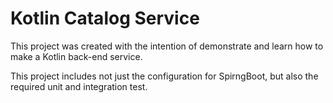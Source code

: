 # Kotlin Catalog Service

This project was created with the intention of demonstrate and learn 
how to make a Kotlin back-end service.

This project includes not just the configuration for SpirngBoot, but also
the required unit and integration test.

